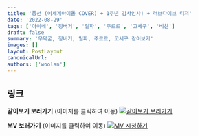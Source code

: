 ```yaml
---
title: '풍선 (이세계아이돌 COVER) + 1주년 감사인사! + 러브다이브 티저'
date: '2022-08-29'
tags: ['아이네', '징버거', '릴파', '주르르', '고세구', '비챤']
draft: false
summary: '우왁굳, 징버거, 릴파, 주르르, 고세구 같이보기'
images: []
layout: PostLayout
canonicalUrl:
authors: ['woolan']
---
```


## 링크

**같이보기 보러가기** (이미지를 클릭하여 이동)
[![같이보기 보러가기](../static/images/logo.png)](https://cafe.naver.com/steamindiegame/7434807)

**MV 보러가기** (이미지를 클릭하여 이동)
[![MV 시청하기](https://i.ytimg.com/vi/21trg6DfzX8/maxresdefault.jpg)](https://youtu.be/21trg6DfzX8)
